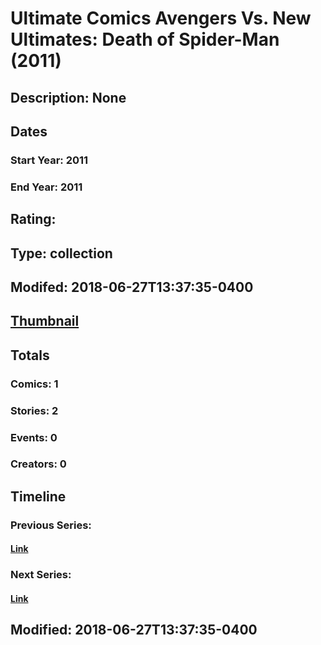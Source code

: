 # Ultimate Comics Avengers Vs. New Ultimates: Death of Spider-Man (2011)
## Description: None
## Dates
### Start Year: 2011
### End Year: 2011
## Rating: 
## Type: collection
## Modifed: 2018-06-27T13:37:35-0400
## [Thumbnail](http://i.annihil.us/u/prod/marvel/i/mg/b/40/image_not_available.jpg)
## Totals
### Comics: 1
### Stories: 2
### Events: 0
### Creators: 0
## Timeline
### Previous Series: 
#### [Link]()
### Next Series: 
#### [Link]()
## Modified: 2018-06-27T13:37:35-0400